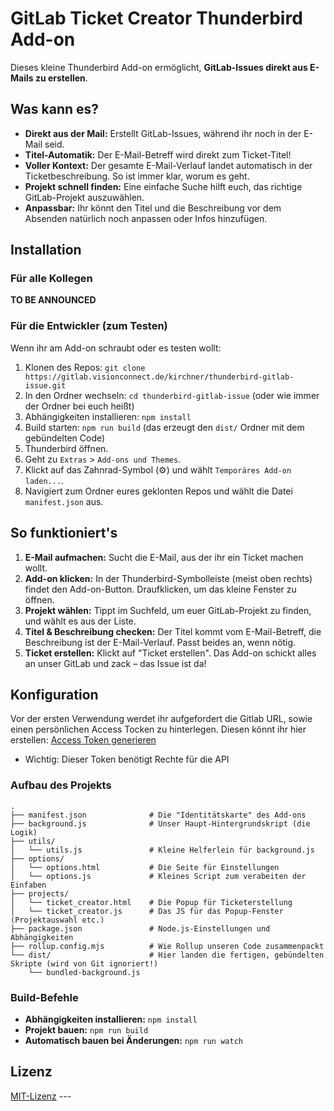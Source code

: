 # GitLab Ticket Creator Thunderbird Add-on

Dieses kleine Thunderbird Add-on ermöglicht, **GitLab-Issues direkt aus E-Mails zu erstellen**.

## Was kann es?

  * **Direkt aus der Mail:** Erstellt GitLab-Issues, während ihr noch in der E-Mail seid.
  * **Titel-Automatik:** Der E-Mail-Betreff wird direkt zum Ticket-Titel\!
  * **Voller Kontext:** Der gesamte E-Mail-Verlauf landet automatisch in der Ticketbeschreibung. So ist immer klar, worum es geht.
  * **Projekt schnell finden:** Eine einfache Suche hilft euch, das richtige GitLab-Projekt auszuwählen.
  * **Anpassbar:** Ihr könnt den Titel und die Beschreibung vor dem Absenden natürlich noch anpassen oder Infos hinzufügen.

## Installation

### Für alle Kollegen

**TO BE ANNOUNCED**

### Für die Entwickler (zum Testen)

Wenn ihr am Add-on schraubt oder es testen wollt:

1.  Klonen des Repos: `git clone https://gitlab.visionconnect.de/kirchner/thunderbird-gitlab-issue.git`
2.  In den Ordner wechseln: `cd thunderbird-gitlab-issue` (oder wie immer der Ordner bei euch heißt)
3.  Abhängigkeiten installieren: `npm install`
4.  Build starten: `npm run build` (das erzeugt den `dist/` Ordner mit dem gebündelten Code)
5.  Thunderbird öffnen.
6.  Geht zu `Extras` \> `Add-ons und Themes`.
7.  Klickt auf das Zahnrad-Symbol (⚙️) und wählt `Temporäres Add-on laden...`.
8.  Navigiert zum Ordner eures geklonten Repos und wählt die Datei `manifest.json` aus.

## So funktioniert's

1.  **E-Mail aufmachen:** Sucht die E-Mail, aus der ihr ein Ticket machen wollt.
2.  **Add-on klicken:** In der Thunderbird-Symbolleiste (meist oben rechts) findet den Add-on-Button. Draufklicken, um das kleine Fenster zu öffnen.
3.  **Projekt wählen:** Tippt im Suchfeld, um euer GitLab-Projekt zu finden, und wählt es aus der Liste.
4.  **Titel & Beschreibung checken:** Der Titel kommt vom E-Mail-Betreff, die Beschreibung ist der E-Mail-Verlauf. Passt beides an, wenn nötig.
5.  **Ticket erstellen:** Klickt auf "Ticket erstellen". Das Add-on schickt alles an unser GitLab und zack – das Issue ist da\!

## Konfiguration 

Vor der ersten Verwendung werdet ihr aufgefordert die Gitlab URL, sowie einen persönlichen Access Tocken zu hinterlegen.
Diesen könnt ihr hier erstellen: [Access Token generieren](https://gitlab.visionconnect.de/-/user_settings/personal_access_tokens)
- Wichtig: Dieser Token benötigt Rechte für die API

### Aufbau des Projekts

```
.
├── manifest.json              # Die "Identitätskarte" des Add-ons
├── background.js              # Unser Haupt-Hintergrundskript (die Logik)
├── utils/
│   └── utils.js               # Kleine Helferlein für background.js
├── options/
│   └── options.html           # Die Seite für Einstellungen
│   └── options.js             # Kleines Script zum verabeiten der Einfaben
├── projects/
│   └── ticket_creator.html    # Die Popup für Ticketerstellung
│   └── ticket_creator.js      # Das JS für das Popup-Fenster (Projektauswahl etc.)
├── package.json               # Node.js-Einstellungen und Abhängigkeiten
├── rollup.config.mjs          # Wie Rollup unseren Code zusammenpackt
└── dist/                      # Hier landen die fertigen, gebündelten Skripte (wird von Git ignoriert!)
    └── bundled-background.js
```

### Build-Befehle

  * **Abhängigkeiten installieren:** `npm install`
  * **Projekt bauen:** `npm run build`
  * **Automatisch bauen bei Änderungen:** `npm run watch`

## Lizenz

[MIT-Lizenz](https://www.google.com/search?q=LICENSE) ---